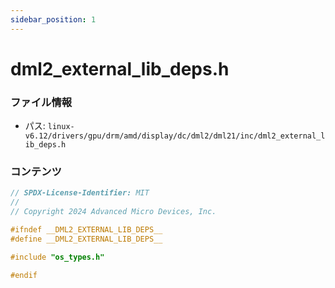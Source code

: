 ```yaml
---
sidebar_position: 1
---
```

# dml2_external_lib_deps.h

### ファイル情報

- パス: `linux-v6.12/drivers/gpu/drm/amd/display/dc/dml2/dml21/inc/dml2_external_lib_deps.h`

### コンテンツ

```h
// SPDX-License-Identifier: MIT
//
// Copyright 2024 Advanced Micro Devices, Inc.

#ifndef __DML2_EXTERNAL_LIB_DEPS__
#define __DML2_EXTERNAL_LIB_DEPS__

#include "os_types.h"

#endif

```

